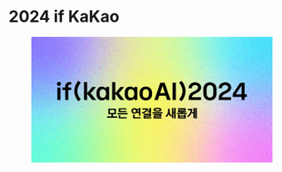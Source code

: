 # 2024 if KaKao

<figure><img src="../../.gitbook/assets/image.png" alt=""><figcaption></figcaption></figure>
